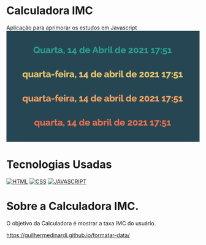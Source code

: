 # Calculadora IMC 
Aplicação para aprimorar os estudos em Javascript
<img src="https://github.com/guilhermedinardi/formatar-data/blob/main/assets/data.png">

# Tecnologias Usadas

[![HTML](https://img.shields.io/badge/html%20-%23323330.svg?&style=for-the-badge&logo=html&logoColor=black&color=FF8000)](#)
[![CSS](https://img.shields.io/badge/css%20-%23323330.svg?&style=for-the-badge&logo=css&logoColor=black&color=2E64FE)](#)
[![JAVASCRIPT](https://img.shields.io/badge/javascript%20-%23323330.svg?&style=for-the-badge&logo=css&logoColor=black&color=FFFF00)](#)


# Sobre a Calculadora IMC.
O objetivo da Calculadora é mostrar a taxa IMC do usuário.

https://guilhermedinardi.github.io/formatar-data/
